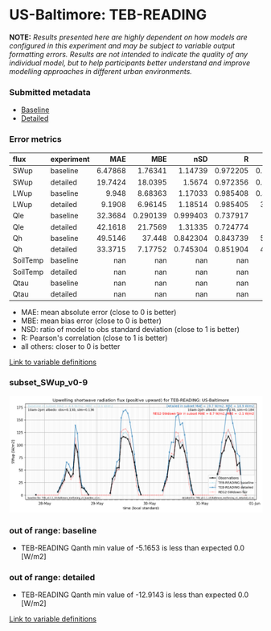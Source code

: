 # US-Baltimore: TEB-READING

**NOTE:** *Results presented here are highly dependent on how models are configured in this experiment and may be subject to variable output formatting errors. Results are not intended to indicate the quality of any individual model, but to help participants better understand and improve modelling approaches in different urban environments.*

### Submitted metadata

- [Baseline](TEB-READING_US-Baltimore_baseline_attrs.md)
- [Detailed](TEB-READING_US-Baltimore_detailed_attrs.md)

### Error metrics

| flux     | experiment   |       MAE |        MBE |        nSD |          R |        5th |      95th |     RMSE |      cRMSE |       AMBE |         1-nSD |         1-R |   nSkewness |   nKurtosis |     Overlap |
|:---------|:-------------|----------:|-----------:|-----------:|-----------:|-----------:|----------:|---------:|-----------:|-----------:|--------------:|------------:|------------:|------------:|------------:|
| SWup     | baseline     |   6.47868 |   1.76341  |   1.14739  |   0.972205 |   0.192245 |  14.9573  |   9.9631 |   0.292418 |   1.76341  |   0.147393    |   0.027795  |   0.48112   |    0.534135 |   0.0954472 |
| SWup     | detailed     |  19.7424  |  18.0395   |   1.5674   |   0.972356 |   0.567435 |  57.5962  |  28.0159 |   0.639215 |  18.0395   |   0.567396    |   0.0276438 |   0.412306  |    0.336944 |   0.193298  |
| LWup     | baseline     |   9.948   |   8.68363  |   1.17033  |   0.985408 |   0.499177 |  38.0534  |  16.3806 |   0.25133  |   8.68363  |   0.170326    |   0.0145922 |   6.51708   |    0.423161 |   0.0594906 |
| LWup     | detailed     |   9.1908  |   6.96145  |   1.18514  |   0.985405 |   3.35596  |  38.1186  |  16.0873 |   0.262434 |   6.96145  |   0.185137    |   0.0145954 |   6.58147   |    0.459104 |   0.0635151 |
| Qle      | baseline     |  32.3684  |   0.290139 |   0.999403 |   0.737917 |  14.541    |   1.1087  |  52.3574 |   0.723778 |   0.290139 |   0.000596894 |   0.262083  |   0.0174307 |    0.193088 |   0.29733   |
| Qle      | detailed     |  42.1618  |  21.7569   |   1.31335  |   0.724774 |  14.535    |  60.523   |  69.066  |   0.906158 |  21.7569   |   0.313347    |   0.275226  |   0.298317  |    0.816282 |   0.378003  |
| Qh       | baseline     |  49.5146  |  37.448    |   0.842304 |   0.843739 |  55.4692   |   6.51844 |  60.5634 |   0.536755 |  37.448    |   0.157697    |   0.156261  |   0.150536  |    0.577042 |   0.542067  |
| Qh       | detailed     |  33.3715  |   7.17752  |   0.745304 |   0.851904 |  41.1961   |  35.5825  |  47.933  |   0.534437 |   7.17752  |   0.254697    |   0.148096  |   0.0354137 |    0.362349 |   0.375248  |
| SoilTemp | baseline     | nan       | nan        | nan        | nan        | nan        | nan       | nan      | nan        | nan        | nan           | nan         | nan         |  nan        | nan         |
| SoilTemp | detailed     | nan       | nan        | nan        | nan        | nan        | nan       | nan      | nan        | nan        | nan           | nan         | nan         |  nan        | nan         |
| Qtau     | baseline     | nan       | nan        | nan        | nan        | nan        | nan       | nan      | nan        | nan        | nan           | nan         | nan         |  nan        | nan         |
| Qtau     | detailed     | nan       | nan        | nan        | nan        | nan        | nan       | nan      | nan        | nan        | nan           | nan         | nan         |  nan        | nan         |

 - MAE: mean absolute error (close to 0 is better)
 - MBE: mean bias error (close to 0 is better)
 - NSD: ratio of model to obs standard deviation (close to 1 is better)
 - R: Pearson's correlation (close to 1 is better)
 - all others: closer to 0 is better

[Link to variable definitions](../modelattrs/variable_definitions.md)

### <a name="subset_swup_v0-9"></a>subset_SWup_v0-9
[![TEB-READING_US-Baltimore_subset_SWup_v0-9.png](TEB-READING_US-Baltimore_subset_SWup_v0-9.png)](TEB-READING_US-Baltimore_subset_SWup_v0-9.png)

### out of range: baseline

 - TEB-READING Qanth min value of -5.1653 is less than expected 0.0 [W/m2]

### out of range: detailed

 - TEB-READING Qanth min value of -12.9143 is less than expected 0.0 [W/m2]


[Link to variable definitions](../modelattrs/variable_definitions.md)

